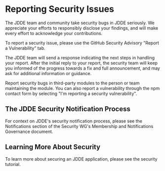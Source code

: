 # Reporting Security Issues
The JDDE team and community take security bugs in JDDE seriously. We appreciate your efforts to responsibly disclose your findings, and will make every effort to acknowledge your contributions.

To report a security issue, please use the GitHub Security Advisory "Report a Vulnerability" tab.

The JDDE team will send a response indicating the next steps in handling your report. After the initial reply to your report, the security team will keep you informed of the progress towards a fix and full announcement, and may ask for additional information or guidance.

Report security bugs in third-party modules to the person or team maintaining the module. You can also report a vulnerability through the npm contact form by selecting "I'm reporting a security vulnerability".

## The JDDE Security Notification Process
For context on JDDE's security notification process, please see the Notifications section of the Security WG's Membership and Notifications Governance document.

## Learning More About Security
To learn more about securing an JDDE application, please see the security tutorial.
